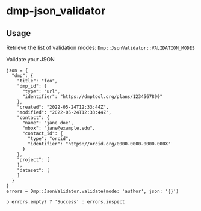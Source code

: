 # dmp-json_validator

## Usage

Retrieve the list of validation modes:
`Dmp::JsonValidator::VALIDATION_MODES`

Validate your JSON 
```
json = {
  "dmp": {
    "title": "foo",
    "dmp_id": {
      "type": "url",
      "identifier": "https://dmptool.org/plans/1234567890"
    },
    "created": "2022-05-24T12:33:44Z",
    "modified": "2022-05-24T12:33:44Z",
    "contact": {
      "name": "jane doe",
      "mbox": "jane@example.edu",
      "contact_id": {
        "type": "orcid",
        "identifier": "https://orcid.org/0000-0000-0000-000X"
      }
    },
    "project": [
    ],
    "dataset": [
    ]
  }
}
errors = Dmp::JsonValidator.validate(mode: 'author', json: '{}')

p errors.empty? ? 'Success' : errors.inspect
```